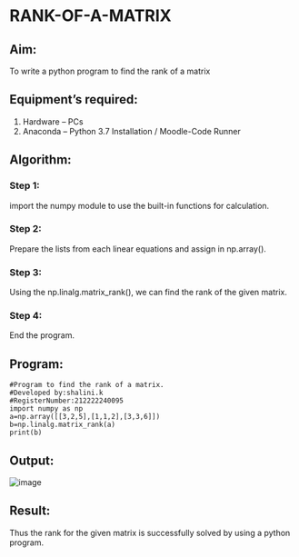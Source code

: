 # RANK-OF-A-MATRIX
## Aim:
To write a python program to find the rank of a matrix
## Equipment’s required:
1. 	Hardware – PCs
2. 	Anaconda – Python 3.7 Installation / Moodle-Code Runner
## Algorithm:
### Step 1: 
import the numpy module to use the built-in functions for calculation.
### Step 2: 
Prepare the lists from each linear equations and assign in np.array().
### Step 3:
 Using the np.linalg.matrix_rank(), we can find the rank of the given matrix.
### Step 4:
End the program. 
## Program:
```
#Program to find the rank of a matrix.
#Developed by:shalini.k 
#RegisterNumber:212222240095
import numpy as np
a=np.array([[3,2,5],[1,1,2],[3,3,6]])
b=np.linalg.matrix_rank(a)
print(b)
```
## Output:
![image](https://github.com/shalinikannan23/RANK-OF-A-MATRIX/assets/118656529/eea9009a-a070-4b29-a081-7fdf041aefdb)
## Result:
Thus the rank for the given matrix is successfully solved by  using a python program.

